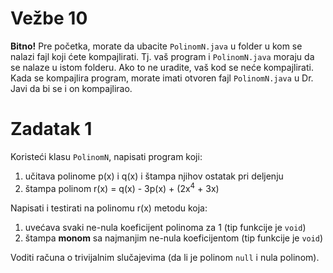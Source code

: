 # Vežbe 10

**Bitno!** Pre početka, morate da ubacite `PolinomN.java` u folder u kom se nalazi fajl koji ćete kompajlirati. Tj. vaš program i `PolinomN.java` moraju da se nalaze u istom folderu. Ako to ne uradite, vaš kod se neće kompajlirati. Kada se kompajlira program, morate imati otvoren fajl `PolinomN.java` u Dr. Javi da bi se i on kompajlirao.

# Zadatak 1

Koristeći klasu `PolinomN`, napisati program koji:

1. učitava polinome p(x) i q(x) i štampa njihov ostatak pri deljenju
2. štampa polinom r(x) = q(x) - 3p(x) + (2x<sup>4</sup> + 3x)

Napisati i testirati na polinomu r(x) metodu koja:
1. uvećava svaki ne-nula koeficijent polinoma za 1 (tip funkcije je `void`)
2. štampa **monom** sa najmanjim ne-nula koeficijentom (tip funkcije je `void`)

Voditi računa o trivijalnim slučajevima (da li je polinom `null` i nula polinom).
